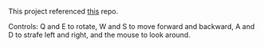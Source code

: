 This project referenced [this](https://github.com/Jean-LoupMARTIN/TutoSpider) repo.

Controls: Q and E to rotate, W and S to move forward and backward, A and D to strafe left and right, and the mouse to look around.
